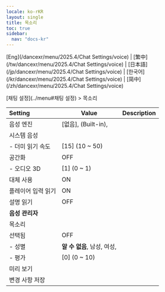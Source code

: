 ```yaml
---
locale: ko-rKR
layout: single
title: 목소리
toc: true
sidebar:
  nav: "docs-kr"
---
```

[Eng](/dancexr/menu/2025.4/Chat Settings/voice) | [繁中](/tw/dancexr/menu/2025.4/Chat Settings/voice) | [日本語](/jp/dancexr/menu/2025.4/Chat Settings/voice) | [한국어](/kr/dancexr/menu/2025.4/Chat Settings/voice) | [简中](/zh/dancexr/menu/2025.4/Chat Settings/voice)

[채팅 설정](../menu#채팅 설정) > 목소리



| Setting | Value | Description |
| :--- | --- | :--- |
| 음성 엔진 | [없음], (Built-in),  |  |
| 시스템 음성 |  |  |
|- 더미 읽기 속도 | [15] (10 ~ 50) | 
| 공간화 | OFF | 
|- 오디오 3D | [1] (0 ~ 1) | 
| 대체 사용 | ON | 
| 플레이어 입력 읽기 | ON | 
| 설명 읽기 | OFF | 
|**음성 관리자** | | 
| 목소리 |  |  |
| 선택됨 | OFF | 
|- 성별 | **알 수 없음**, 남성, 여성,  | 
|- 평가 | [0] (0 ~ 10) | 
| 미리 보기 || 
| 변경 사항 저장 || 

